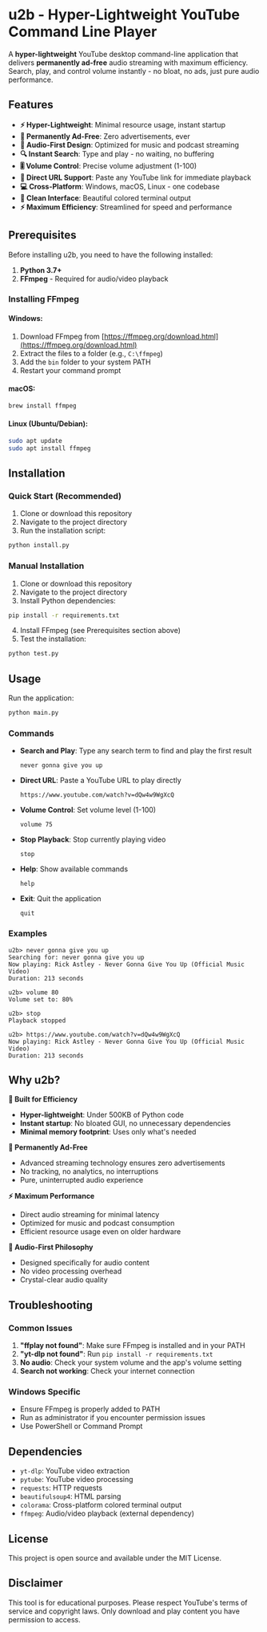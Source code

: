 # u2b - Hyper-Lightweight YouTube Command Line Player

A **hyper-lightweight** YouTube desktop command-line application that delivers **permanently ad-free** audio streaming with maximum efficiency. Search, play, and control volume instantly - no bloat, no ads, just pure audio performance.

## Features

- **⚡ Hyper-Lightweight**: Minimal resource usage, instant startup
- **🚫 Permanently Ad-Free**: Zero advertisements, ever
- **🎵 Audio-First Design**: Optimized for music and podcast streaming
- **🔍 Instant Search**: Type and play - no waiting, no buffering
- **🎚️ Volume Control**: Precise volume adjustment (1-100)
- **🔗 Direct URL Support**: Paste any YouTube link for immediate playback
- **💻 Cross-Platform**: Windows, macOS, Linux - one codebase
- **🎨 Clean Interface**: Beautiful colored terminal output
- **⚡ Maximum Efficiency**: Streamlined for speed and performance

## Prerequisites

Before installing u2b, you need to have the following installed:

1. **Python 3.7+**
2. **FFmpeg** - Required for audio/video playback

### Installing FFmpeg

#### Windows:
1. Download FFmpeg from [https://ffmpeg.org/download.html](https://ffmpeg.org/download.html)
2. Extract the files to a folder (e.g., `C:\ffmpeg`)
3. Add the `bin` folder to your system PATH
4. Restart your command prompt

#### macOS:
```bash
brew install ffmpeg
```

#### Linux (Ubuntu/Debian):
```bash
sudo apt update
sudo apt install ffmpeg
```

## Installation

### Quick Start (Recommended)

1. Clone or download this repository
2. Navigate to the project directory
3. Run the installation script:

```bash
python install.py
```

### Manual Installation

1. Clone or download this repository
2. Navigate to the project directory
3. Install Python dependencies:

```bash
pip install -r requirements.txt
```

4. Install FFmpeg (see Prerequisites section above)
5. Test the installation:

```bash
python test.py
```

## Usage

Run the application:

```bash
python main.py
```

### Commands

- **Search and Play**: Type any search term to find and play the first result
  ```
  never gonna give you up
  ```

- **Direct URL**: Paste a YouTube URL to play directly
  ```
  https://www.youtube.com/watch?v=dQw4w9WgXcQ
  ```

- **Volume Control**: Set volume level (1-100)
  ```
  volume 75
  ```

- **Stop Playback**: Stop currently playing video
  ```
  stop
  ```

- **Help**: Show available commands
  ```
  help
  ```

- **Exit**: Quit the application
  ```
  quit
  ```

### Examples

```
u2b> never gonna give you up
Searching for: never gonna give you up
Now playing: Rick Astley - Never Gonna Give You Up (Official Music Video)
Duration: 213 seconds

u2b> volume 80
Volume set to: 80%

u2b> stop
Playback stopped

u2b> https://www.youtube.com/watch?v=dQw4w9WgXcQ
Now playing: Rick Astley - Never Gonna Give You Up (Official Music Video)
Duration: 213 seconds
```

## Why u2b?

**🎯 Built for Efficiency**
- **Hyper-lightweight**: Under 500KB of Python code
- **Instant startup**: No bloated GUI, no unnecessary dependencies
- **Minimal memory footprint**: Uses only what's needed

**🚫 Permanently Ad-Free**
- Advanced streaming technology ensures zero advertisements
- No tracking, no analytics, no interruptions
- Pure, uninterrupted audio experience

**⚡ Maximum Performance**
- Direct audio streaming for minimal latency
- Optimized for music and podcast consumption
- Efficient resource usage even on older hardware

**🎵 Audio-First Philosophy**
- Designed specifically for audio content
- No video processing overhead
- Crystal-clear audio quality

## Troubleshooting

### Common Issues

1. **"ffplay not found"**: Make sure FFmpeg is installed and in your PATH
2. **"yt-dlp not found"**: Run `pip install -r requirements.txt`
3. **No audio**: Check your system volume and the app's volume setting
4. **Search not working**: Check your internet connection

### Windows Specific

- Ensure FFmpeg is properly added to PATH
- Run as administrator if you encounter permission issues
- Use PowerShell or Command Prompt

## Dependencies

- `yt-dlp`: YouTube video extraction
- `pytube`: YouTube video processing
- `requests`: HTTP requests
- `beautifulsoup4`: HTML parsing
- `colorama`: Cross-platform colored terminal output
- `ffmpeg`: Audio/video playback (external dependency)

## License

This project is open source and available under the MIT License.

## Disclaimer

This tool is for educational purposes. Please respect YouTube's terms of service and copyright laws. Only download and play content you have permission to access. 